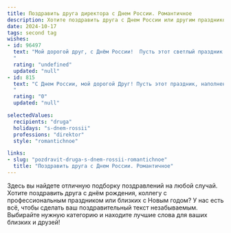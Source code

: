 ```yaml
---
title: Поздравить друга директора с Днем России. Романтичное
description: Хотите поздравить друга с Днем России или другим праздником? Наш ИИ создаст незабываемое поздравление, а вы обязательно выделитесь среди других.  
date: 2024-10-17
tags: second tag
wishes:
- id: 96497
  text: "Мой дорогой друг, с Днём России!  Пусть этот светлый праздник наполнит твоё сердце гордостью за нашу страну, а твою жизнь – счастьем, таким же безграничным, как просторы нашей родины.  Ты, как истинный лидер и директор,  строящий будущее,  вдохновляешь меня своей силой и романтикой, преданностью своему делу и  любви к жизни. Пусть всё, к чему ты стремишься, исполнится, а каждый новый день будет наполнен  радостью и успехом. С праздником!
  "
  rating: "undefined"
  updated: "null"
- id: 815
  text: "С Днем России, мой дорогой Друг! Пусть этот праздник, наполненный гордостью и любовью к нашей Родине, принесет тебе вдохновение и силы для новых свершений на твоем директорском посту. А вечером, когда затихнет деловая суета, пусть тебя окутает романтика летней ночи, такой же прекрасной и волнующей, как наша дружба!
  "
  rating: "0"
  updated: "null"

selectedValues:
  recipients: "druga"
  holidays: "s-dnem-rossii"
  professions: "direktor"
  style: "romantichnoe"

links:
- slug: "pozdravit-druga-s-dnem-rossii-romantichnoe"
  title: "Поздравить друга с Днем России. Романтичное"
---
```


Здесь вы найдете отличную подборку поздравлений на любой случай. 
Хотите поздравить друга с днём рождения, коллегу с профессиональным праздником или близких с Новым годом? У нас есть всё, чтобы сделать ваш поздравительный текст незабываемым. Выбирайте нужную категорию и находите лучшие слова для ваших близких и друзей!
